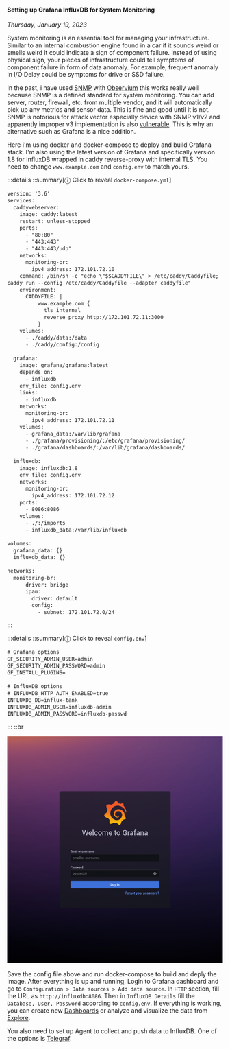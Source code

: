 #### Setting up Grafana InfluxDB for System Monitoring
_Thursday, January 19, 2023_

System monitoring is an essential tool for managing your infrastructure. 
Similar to an internal combustion engine found in a car if it sounds weird 
or smells weird it could indicate a sign of component failure. Instead of 
using physical sign, your pieces of infrastructure could tell symptoms 
of component failure in form of data anomaly. For example, frequent anomaly 
in I/O Delay could be symptoms for drive or SSD failure. 

In the past, i have used [SNMP](https://en.wikipedia.org/wiki/Simple_Network_Management_Protocol) 
with [Observium](https://www.observium.org/) this 
works really well because SNMP is a defined standard for system monitoring. 
You can add server, router, firewall, etc. from multiple vendor, and it will 
automatically pick up any metrics and sensor data. This is fine and good until 
it is not. SNMP is notorious for attack vector especially device with SNMP v1/v2 
and apparently improper v3 implementation is also 
[vulnerable](https://quickview.cloudapps.cisco.com/quickview/bug/CSCtw74132). 
This is why an alternative such as Grafana is a nice addition.

Here i'm using docker and docker-compose to deploy and build Grafana stack. 
I'm also using the latest version of Grafana and specifically version 1.8 for 
InfluxDB wrapped in caddy reverse-proxy with internal TLS. You need to change 
`www.example.com` and `config.env` to match yours.

:::details
::summary[&#9432; Click to reveal `docker-compose.yml`]
```
version: '3.6'
services:
  caddywebserver:
    image: caddy:latest
    restart: unless-stopped
    ports:
      - "80:80"
      - "443:443"
      - "443:443/udp"
    networks:
      monitoring-br:
        ipv4_address: 172.101.72.10
    command: /bin/sh -c "echo \"$$CADDYFILE\" > /etc/caddy/Caddyfile; caddy run --config /etc/caddy/Caddyfile --adapter caddyfile"
    environment:
      CADDYFILE: | 
          www.example.com {
            tls internal
            reverse_proxy http://172.101.72.11:3000
          }
    volumes:
      - ./caddy/data:/data
      - ./caddy/config:/config
     
  grafana:
    image: grafana/grafana:latest
    depends_on:
      - influxdb
    env_file: config.env
    links:
      - influxdb
    networks:
      monitoring-br:
        ipv4_address: 172.101.72.11
    volumes:
      - grafana_data:/var/lib/grafana
      - ./grafana/provisioning/:/etc/grafana/provisioning/
      - ./grafana/dashboards/:/var/lib/grafana/dashboards/
    
  influxdb:
    image: influxdb:1.8
    env_file: config.env
    networks:
      monitoring-br:
        ipv4_address: 172.101.72.12
    ports:
      - 8086:8086
    volumes:
      - ./:/imports
      - influxdb_data:/var/lib/influxdb

volumes:
  grafana_data: {}
  influxdb_data: {}
  
networks:
  monitoring-br:
      driver: bridge
      ipam:
        driver: default
        config:
          - subnet: 172.101.72.0/24
```
:::

:::details
::summary[&#9432; Click to reveal `config.env`]
```
# Grafana options
GF_SECURITY_ADMIN_USER=admin
GF_SECURITY_ADMIN_PASSWORD=admin
GF_INSTALL_PLUGINS=

# InfluxDB options
# INFLUXDB_HTTP_AUTH_ENABLED=true
INFLUXDB_DB=influx-tank
INFLUXDB_ADMIN_USER=influxdb-admin
INFLUXDB_ADMIN_PASSWORD=influxdb-passwd
```
:::
::br

<div class="row">
	<div class="col-sm-4"></div>
	<div class="col-sm-4">
		<div class="img-thumbnail">
			<img class="img-fluid" loading="lazy" src="./posts/2023-01-19-setting-up-grafana-influxdb-for-system-monitoring/01.png" alt="img">
		</div>
	</div>
	<div class="col-sm-4"></div>
</div>

Save the config file above and run docker-compose to build and deply the image. 
After everything is up and running, Login to Grafana dashboard and go to 
`Configuration > Data sources > Add data source`. In `HTTP` section, fill the 
URL as `http://influxdb:8086`. Then in `InfluxDB Details` fill the `Database, User, Password` 
according to `config.env`. If everything is working, you can create new 
[Dashboards](https://grafana.com/docs/grafana/latest/dashboards/) or analyze and visualize the 
data from [Explore](https://grafana.com/docs/grafana/latest/explore/).

You also need to set up Agent to collect and push data to InfluxDB. One of the options is 
[Telegraf](https://docs.influxdata.com/telegraf/v1.21/introduction/getting-started/).